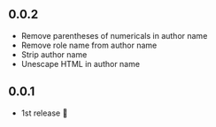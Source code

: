 ## 0.0.2
- Remove parentheses of numericals in author name
- Remove role name from author name
- Strip author name
- Unescape HTML in author name

## 0.0.1
- 1st release :tada:

